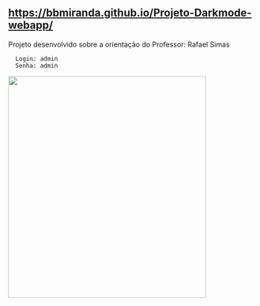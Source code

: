 
## https://bbmiranda.github.io/Projeto-Darkmode-webapp/
Projeto desenvolvido sobre a orientação do Professor: Rafael Simas


      
      Login: admin
      Senha: admin 

<p align="">
  <img width="400" height="450" src="https://uploaddeimagens.com.br/images/003/413/703/original/js1.png?1630684848">
</p>
